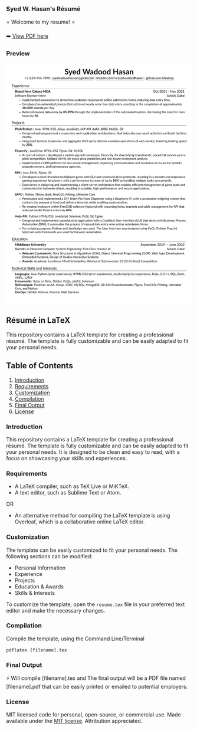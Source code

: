
### Syed W. Hasan's Résumé

:star: Welcome to my resume! :star:

➡️ [View PDF here](https://github.com/Deadrep/Resume/blob/9bb534f6e9ed4535b1442840a1b31441c970fe3f/Syed%20W.%20Hasan%20-%20Junior%20Software%20Dev.pdf)

### Preview
![Resume Screenshot](https://github.com/Deadrep/Resume/blob/9bb534f6e9ed4535b1442840a1b31441c970fe3f/Syed%20W.%20Hasan%20-%20Junior%20Software%20Dev.png)

## Résumé in LaTeX

This repository contains a LaTeX template for creating a professional résumé. The template is fully customizable and can be easily adapted to fit your personal needs.

## Table of Contents
1. [Introduction](#introduction)
2. [Requirements](#requirements)
3. [Customization](#customization)
4. [Compilation](#compilation)
5. [Final Output](#final-output)
6. [License](#license)

### Introduction
This repository contains a LaTeX template for creating a professional résumé. The template is fully customizable and can be easily adapted to fit your personal needs. It is designed to be clean and easy to read, with a focus on showcasing your skills and experiences.

### Requirements
- A LaTeX compiler, such as TeX Live or MiKTeX.
- A text editor, such as Sublime Text or Atom.

OR
</br>
- An alternative method for compiling the LaTeX template is using Overleaf, which is a collaborative online LaTeX editor.

### Customization
The template can be easily customized to fit your personal needs. The following sections can be modified:
- Personal Information
- Experience
- Projects
- Education & Awards
- Skills & Interests

To customize the template, open the `resume.tex` file in your preferred text editor and make the necessary changes.

### Compilation
Compile the template, using the Command Line/Terminal
```
pdflatex [filename].tex
```
### Final Output
⚡ Will compile [filename].tex and The final output will be a PDF file named [filename].pdf that can be easily printed or emailed to potential employers.

### License
MIT licensed code for personal, open-source, or commercial use. Made available under the [MIT license](https://opensource.org/licenses/MIT). Attribution appreciated.
